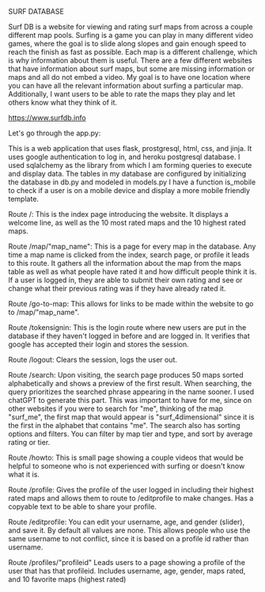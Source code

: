 SURF DATABASE

Surf DB is a website for viewing and rating surf maps from across a couple different map pools.
Surfing is a game you can play in many different video games, where the goal is to slide along slopes and gain enough speed to reach the finish as fast as possible.
Each map is a different challenge, which is why information about them is useful.
There are a few different websites that have information about surf maps, but some are missing information or maps and all do not embed a video.
My goal is to have one location where you can have all the relevant information about surfing a particular map.
Additionally, I want users to be able to rate the maps they play and let others know what they think of it.

https://www.surfdb.info

Let's go through the app.py:

This is a web application that uses flask, prostgresql, html, css, and jinja.
It uses google authentication to log in, and heroku postgresql database.
I used sqlalchemy as the library from which I am forming queries to execute and display data.
The tables in my database are configured by initializing the database in db.py and modeled in models.py
I have a function is_mobile to check if a user is on a mobile device and display a more mobile friendly template.

Route /:
This is the index page introducing the website. It displays a welcome line, as well as the 10 most rated maps and the 10 highest rated maps.

Route /map/"map_name":
This is a page for every map in the database. Any time a map name is clicked from the index, search page, or profile it leads to this route.
It gathers all the information about the map from the maps table as well as what people have rated it and how difficult people think it is.
If a user is logged in, they are able to submit their own rating and see or change what their previous rating was if they have already rated it.

Route /go-to-map:
This allows for links to be made within the website to go to /map/"map_name".

Route /tokensignin:
This is the login route where new users are put in the database if they haven't logged in before and are logged in.
It verifies that google has accepted their login and stores the session.

Route /logout:
Clears the session, logs the user out.

Route /search:
Upon visiting, the search page produces 50 maps sorted alphabetically and shows a preview of the first result.
When searching, the query prioritizes the searched phrase appearing in the name sooner. I used chatGPT to generate this part.
This was important to have for me, since on other websites if you were to search for "me", thinking of the map "surf_me", the
first map that would appear is "surf_4dimensional" since it is the first in the alphabet that contains "me".
The search also has sorting options and filters. You can filter by map tier and type, and sort by average rating or tier.

Route /howto:
This is small page showing a couple videos that would be helpful to someone who is not experienced with surfing or doesn't know what it is.

Route /profile:
Gives the profile of the user logged in including their highest rated maps and allows them to route to /editprofile to make changes.
Has a copyable text to be able to share your profile.

Route /editprofile:
You can edit your username, age, and gender (slider), and save it. By default all values are none. This allows people who use the same username to not conflict,
since it is based on a profile id rather than username.

Route /profiles/"profileid"
Leads users to a page showing a profile of the user that has that profileid. Includes username, age, gender, maps rated, and 10 favorite maps (highest rated)
